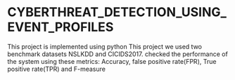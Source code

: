 # CYBERTHREAT_DETECTION_USING_EVENT_PROFILES
This project is implemented using python
This project we used two benchmark datasets NSLKDD and CICIDS2017.
checked the performance of the system using these metrics: Accuracy, false positive rate(FPR), True positive rate(TPR) and F-measure
